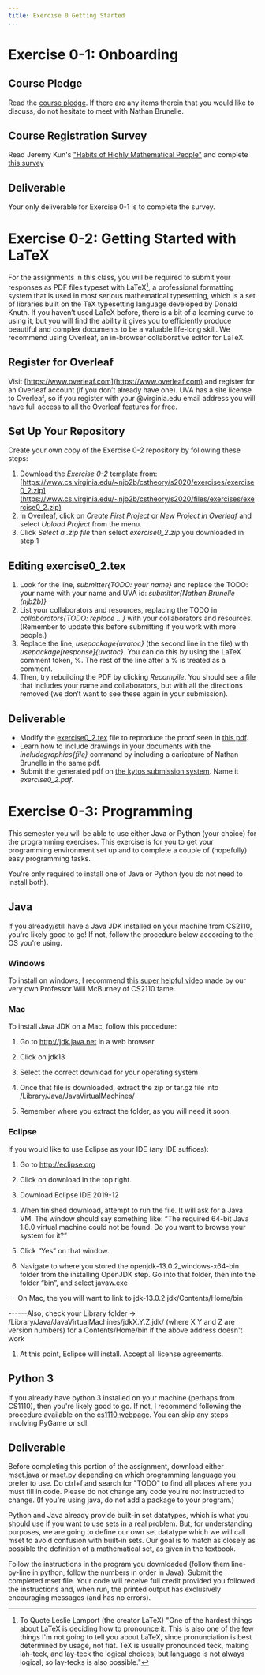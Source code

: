 ```yaml
---
title: Exercise 0 Getting Started
...
```




# Exercise 0-1: Onboarding

## Course Pledge

Read the [course pledge](pledge.html). If there are any items therein that you would like to discuss, do not hesitate to meet with Nathan Brunelle.

## Course Registration Survey

Read Jeremy Kun's ["Habits of Highly Mathematical People"](https://medium.com/@jeremyjkun/habits-of-highly-mathematical-people-b719df12d15e) and complete [this survey](https://docs.google.com/forms/d/e/1FAIpQLSeachrnhASxThVUp-A3LQPPYGsE8Zfo8e-FyRFnjFAUt9YK-Q/viewform?usp=sf_link)

## Deliverable

Your only deliverable for Exercise 0-1 is to complete the survey.

# Exercise 0-2: Getting Started with LaTeX

For the assignments in this class, you will be required to submit your responses as PDF files typeset with LaTeX[^future], a professional formatting system that is used in most serious mathematical typesetting, which is a set of libraries built on the TeX typesetting language developed by Donald Knuth.
If you haven’t used LaTeX before, there is a bit of a learning curve to using it, but you will find the ability it gives you to efficiently produce beautiful and complex documents to be a valuable life-long skill. We recommend using Overleaf, an in-browser collaborative editor for LaTeX.

[^future]:To Quote Leslie Lamport (the creator LaTeX) "One of the hardest things about LaTeX is deciding how to pronounce it. This is also one of the few things I'm not going to tell you about LaTeX, since pronunciation is best determined by usage, not fiat. TeX is usually pronounced teck, making lah-teck, and lay-teck the logical choices; but language is not always logical, so lay-tecks is also possible."

## Register for Overleaf

Visit [https://www.overleaf.com](https://www.overleaf.com) and register for an Overleaf account (if you don’t already have one). UVA has a site license to Overleaf, so if you register with your @virginia.edu email address you will have full access to all the Overleaf features for free.

## Set Up Your Repository

Create your own copy of the Exercise 0-2 repository by following these steps:

1. Download the *Exercise 0-2* template from: [https://www.cs.virginia.edu/~njb2b/cstheory/s2020/exercises/exercise0_2.zip](https://www.cs.virginia.edu/~njb2b/cstheory/s2020/files/exercises/exercise0_2.zip)
1. In Overleaf, click on *Create First Project* or *New Project in Overleaf* and select *Upload Project* from the menu.
1. Click *Select a .zip file* then select *exercise0_2.zip* you downloaded in step 1

## Editing exercise0_2.tex

1. Look for the line, *submitter{TODO: your name}* and replace the TODO: your name with your name and UVA id: *submitter{Nathan Brunelle (njb2b)}*
1. List your collaborators and resources, replacing the TODO in *collaborators{TODO: replace ...}* with your collaborators and resources. (Remember to update this before submitting if you work with more people.)
1. Replace the line, *usepackage{uvatoc}* (the second line in the file) with *usepackage[response]{uvatoc}*. You can do this by using the LaTeX comment token, %. The rest of the line after a % is treated as a comment.
1. Then, try rebuilding the PDF by clicking *Recompile*. You should see a file that includes your name and collaborators, but with all the directions removed (we don’t want to see these again in your submission).

## Deliverable

- Modify the [exercise0_2.tex](https://www.cs.virginia.edu/~njb2b/cstheory/s2020/files/exercises/exercise0_2.zip) file to reproduce the proof seen in [this pdf](https://www.cs.virginia.edu/~njb2b/cstheory/s2020/files/exercises/exercise0_2_target.pdf). 
- Learn how to include drawings in your documents with the *includegraphics{file}* command by including a caricature of Nathan Brunelle in the same pdf.
- Submit the generated pdf on [the kytos submission system](https://kytos.cs.virginia.edu/cstheory/task.php?task=exercise0_2). Name it *exercise0_2.pdf*.


# Exercise 0-3: Programming

This semester you will be able to use either Java or Python (your choice) for the programming exercises. This exercise is for you to get your programming environment set up and to complete a couple of (hopefully) easy programming tasks.

You're only required to install one of Java or Python (you do not need to install both).

## Java

If you already/still have a Java JDK installed on your machine from CS2110, you're likely good to go! If not, follow the procedure below according to the OS you're using.

### Windows

To install on windows, I recommend [this super helpful video](https://www.youtube.com/watch?v=RFk653ilyhA) made by our very own Professor Will McBurney of CS2110 fame.

### Mac

To install Java JDK on a Mac, follow this procedure:

1. Go to http://jdk.java.net in a web browser

1. Click on jdk13

1. Select the correct download for your operating system

1. Once that file is downloaded, extract the zip or tar.gz file into /Library/Java/JavaVirtualMachines/

5) Remember where you extract the folder, as you will need it soon.

### Eclipse

If you would like to use Eclipse as your IDE (any IDE suffices):

1. Go to http://eclipse.org

1. Click on download in the top right.

1. Download Eclipse IDE 2019-12

1. When finished download, attempt to run the file. It will ask for a Java VM. The window should say something like: “The required 64-bit Java 1.8.0 virtual machine could not be found. Do you want to browse your system for it?”

1. Click “Yes” on that window.

1. Navigate to where you stored the openjdk-13.0.2_windows-x64-bin folder from the installing OpenJDK step. Go into that folder, then into the folder “bin”, and select javaw.exe

---On Mac, the you will want to link to jdk-13.0.2.jdk/Contents/Home/bin

------Also, check your Library folder -> /Library/Java/JavaVirtualMachines/jdkX.Y.Z.jdk/ (where X Y and Z are version numbers) for a Contents/Home/bin if the above address doesn't work

1. At this point, Eclipse will install. Accept all license agreements.

## Python 3

If you already have python 3 installed on your machine (perhaps from CS1110), then you're likely good to go. If not, I recommend following the procedure available on the [cs1110 webpage](https://cs1110.cs.virginia.edu/lab01-installing.html). You can skip any steps involving PyGame or sdl.

## Deliverable

Before completing this portion of the assignment, download either [mset.java](/files/exercises/exercise0_3_java/mset.java) or [mset.py](/files/exercises/exercise0_3_python/mset.py) depending on which programming language you prefer to use. Do ctrl+f and search for "TODO" to find all places where you must fill in code. Please do not change any code you're not instructed to change. (If you're using java, do not add a package to your program.)

Python and Java already provide built-in set datatypes, which is what you should use if you want to use sets in a real problem. But, for understanding purposes, we are going to define our own set datatype which we will call mset to avoid confusion with built-in sets. Our goal is to match as closely as possible the definition of a mathematical set, as given in the textbook. 

Follow the instructions in the program you downloaded (follow them line-by-line in python, follow the numbers in order in Java). Submit the completed mset file. Your code will receive full credit provided you followed the instructions and, when run, the printed output has exclusively encouraging messages (and has no errors).





